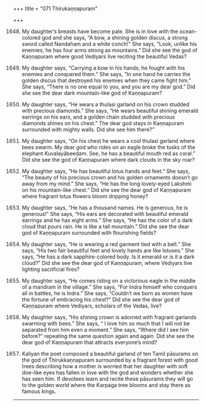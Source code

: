 +++
title = "071 Thirukaṇṇapuram"

+++

1648. My daughter’s breasts have become pale.
      She is in love with the ocean-colored god and she says,
      “A bow, a shining golden discus,
      a strong sword called Nandaham and a white conch!”
      She says, “Look, unlike his enemies,
      he has four arms strong as mountains.”
      Did she see the god of Kaṇṇapuram
      where good Vediyars live reciting the beautiful Vedas?

1649. My daughter says, “Carrying a bow in his hands,
      he fought with his enemies and conquered them.”
      She says, “In one hand he carries the golden discus
      that destroyed his enemies when they came fight him.”
      She says, “There is no one equal to you,
      and you are my dear god.”
      Did she see the dear dark mountain-like god of Kaṇṇapuram?

1650. My daughter says,
      “He wears a thulasi garland on his crown
      studded with precious diamonds.”
      She says, “He wears beautiful shining emerald earrings on his ears,
      and a golden chain studded with precious diamonds shines on his chest.”
      The dear god stays in Kaṇṇapuram
      surrounded with mighty walls.
      Did she see him there?”

1651. My daughter says,
      “On his chest he wears a cool thulasi garland where bees swarm.
      My dear god who rides on an eagle
      broke the tusks of the elephant Kuvalayābeeḍam.
      See, he has a beautiful mouth red as coral.”
      Did she see the god of Kaṇṇapuram
      where dark clouds in the sky roar?

1652. My daughter says,
      “He has beautiful lotus hands and feet.”
      She says, “The beauty of his precious crown
      and his golden ornaments doesn’t go away from my mind.”
      She says, “He has the long lovely-eyed Lakshmi on his mountain-like chest.”
      Did she see the dear god of Kaṇṇapuram
      where fragrant lotus flowers bloom dripping honey?

1653. My daughter says,
      “He has a thousand names.
      He is generous, he is generous!”
      She says, “His ears are decorated
      with beautiful emerald earrings
      and he has eight arms.”
      She says, “He has the color of a dark cloud that pours rain.
      He is like a tall mountain.”
      Did she see the dear god of Kaṇṇapuram
      surrounded with flourishing fields?

1654. My daughter says,
      “He is wearing a red garment tied with a belt.”
      She says, “His two fair beautiful feet
      and lovely hands are like lotuses.”
      She says, “He has a dark sapphire-colored body.
      Is it emerald or is it a dark cloud?”
      Did she see the dear god of Kaṇṇapuram,
      where Vediyars live lighting sacrificial fires?

1655. My daughter says,
      “He comes riding on a victorious eagle
      in the middle of a mandram in the village.”
      She says, “For Indra himself who conquers all in battles, he is Indra.”
      She says, “Couldn’t we born as women
      have the fortune of embracing his chest?”
      Did she see the dear god of Kaṇṇapuram
      where Vediyars, scholars of the Vedas, live?

1656. My daughter says,
      “His shining crown is adorned with fragrant garlands swarming with bees.”
      She says, “ I love him so much
      that I will not be separated from him even a moment.”
      She says, “Where did I see him before?”
      repeating the same question again and again.
      Did she see the dear god of Kaṇṇapuram
      that attracts everyone’s mind?

1657. Kaliyan the poet composed a beautiful garland
      of ten Tamil pāsurams on the god of Thirukkaṇṇapuram
      surrounded by a fragrant forest with good trees
      describing how a mother is worried
      that her daughter with soft doe-like eyes has fallen in love with the god
      and wonders whether she has seen him.
      If devotees learn and recite these pāsurams
      they will go to the golden world
      where the Karpaga tree blooms and stay there as famous kings.
---------

